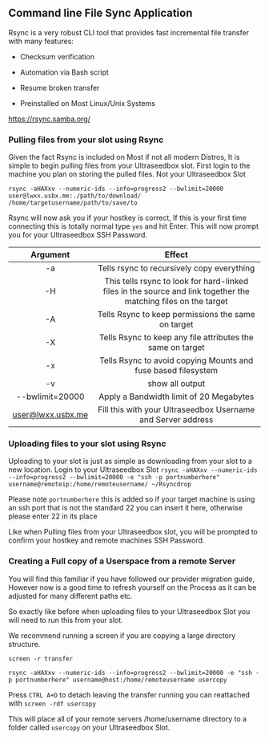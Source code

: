 ## Command line File Sync Application

 Rsync is a very robust CLI tool that provides fast incremental file transfer with many features:

-   Checksum verification

-   Automation via Bash script

-   Resume broken transfer

-   Preinstalled on Most Linux/Unix Systems

https://rsync.samba.org/

### Pulling files from your slot using Rsync

Given the fact Rsync is included on Most if not all modern Distros, It is simple to begin pulling files from your Ultraseedbox slot. First login to the machine you plan on storing the pulled files. Not your Ultraseedbox Slot

`rsync -aHAXxv --numeric-ids --info=progress2 --bwlimit=20000 user@lwxx.usbx.me:./path/to/download/ /home/targetusername/path/to/save/to`


Rsync will now ask you if your hostkey is correct, If this is your first time connecting this is totally normal type `yes` and hit Enter. This will now prompt you for your Ultraseedbox SSH Password.

| Argument          | Effect                                                                                                           |
|:-------------------:|:------------------------------------------------------------------------------------------------------------------:|
| -a                | Tells rsync to recursively copy everything                                                                       |
| -H                | This tells rsync to look for hard-linked files in the source and link together the matching files on the target  |
| -A                | Tells Rsync to keep permissions the same on target                                                               |
| -X                | Tells Rsync to keep any file attributes the same on target                                                       |
| -x                | Tells Rsync to avoid copying Mounts and fuse based filesystem                                                    |
| -v                | show all output                                                                                                  |
| --bwlimit=20000   | Apply a Bandwidth limit of 20 Megabytes                                                                          |
| user@lwxx.usbx.me | Fill this with your Ultraseedbox Username and Server address                                                     |



### Uploading files to your slot using Rsync

Uploading to your slot is just as simple as downloading from your slot to a new location. Login to your Ultraseedbox Slot
`rsync -aHAXxv --numeric-ids --info=progress2 --bwlimit=20000 -e "ssh -p portnumberhere" username@remoteip:/home/remoteusername/ ~/Rsyncdrop
`

Please note `portnumberhere` this is added so if your target machine is using an ssh port that is not the standard 22 you can insert it here, otherwise please enter 22 in its place

Like when Pulling files from your Ultraseedbox slot, you will be prompted to confirm your hostkey and remote machines SSH Password.

### Creating a Full copy of a Userspace from a remote Server

You will find this familiar if you have followed our provider migration guide, However now is a good time to refresh yourself on the Process as it can be adjusted for many different paths etc.

So exactly like before when uploading files to your Ultraseedbox Slot you will need to run this from your slot.

We recommend running a screen if you are copying a large directory structure.

`screen -r transfer`

`rsync -aHAXxv --numeric-ids --info=progress2 --bwlimit=20000 -e "ssh -p portnumberhere" username@host:/home/remoteusername usercopy`

Press `CTRL A+D` to detach leaving the transfer running
you can reattached with `screen -rdf usercopy`

This will place all of your remote servers /home/username directory to a folder called `usercopy` on your Ultraseedbox Slot.
